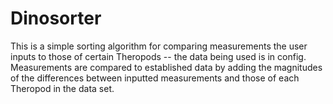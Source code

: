 # Dinosorter
This is a simple sorting algorithm for comparing measurements the user inputs to those of certain Theropods -- the data being used is in config.
Measurements are compared to established data by adding the magnitudes of the differences between inputted measurements and those of each Theropod in the data set.
